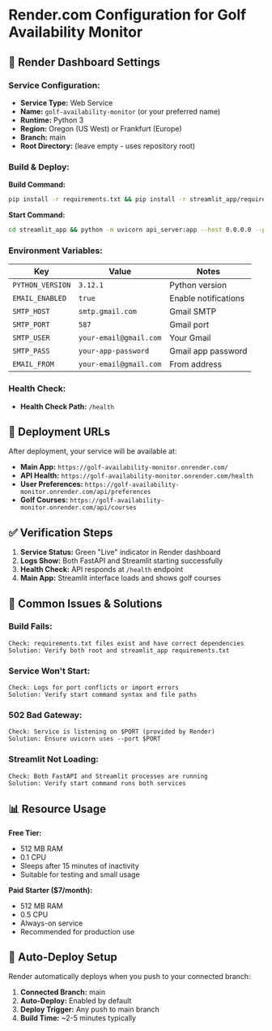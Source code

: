 # Render.com Configuration for Golf Availability Monitor

## 🔧 **Render Dashboard Settings**

### **Service Configuration:**
- **Service Type:** Web Service
- **Name:** `golf-availability-monitor` (or your preferred name)
- **Runtime:** Python 3
- **Region:** Oregon (US West) or Frankfurt (Europe)
- **Branch:** main
- **Root Directory:** (leave empty - uses repository root)

### **Build & Deploy:**

**Build Command:**
```bash
pip install -r requirements.txt && pip install -r streamlit_app/requirements.txt
```

**Start Command:**
```bash
cd streamlit_app && python -m uvicorn api_server:app --host 0.0.0.0 --port $PORT --workers 1 & sleep 3 && streamlit run app.py --server.address 0.0.0.0 --server.port 8501 --server.enableCORS false --server.enableXsrfProtection false --server.headless true --browser.gatherUsageStats false
```

### **Environment Variables:**

| Key | Value | Notes |
|-----|-------|-------|
| `PYTHON_VERSION` | `3.12.1` | Python version |
| `EMAIL_ENABLED` | `true` | Enable notifications |
| `SMTP_HOST` | `smtp.gmail.com` | Gmail SMTP |
| `SMTP_PORT` | `587` | Gmail port |
| `SMTP_USER` | `your-email@gmail.com` | Your Gmail |
| `SMTP_PASS` | `your-app-password` | Gmail app password |
| `EMAIL_FROM` | `your-email@gmail.com` | From address |

### **Health Check:**
- **Health Check Path:** `/health`

## 🎯 **Deployment URLs**

After deployment, your service will be available at:

- **Main App:** `https://golf-availability-monitor.onrender.com/`
- **API Health:** `https://golf-availability-monitor.onrender.com/health`
- **User Preferences:** `https://golf-availability-monitor.onrender.com/api/preferences`
- **Golf Courses:** `https://golf-availability-monitor.onrender.com/api/courses`

## ✅ **Verification Steps**

1. **Service Status:** Green "Live" indicator in Render dashboard
2. **Logs Show:** Both FastAPI and Streamlit starting successfully
3. **Health Check:** API responds at `/health` endpoint
4. **Main App:** Streamlit interface loads and shows golf courses

## 🐛 **Common Issues & Solutions**

### **Build Fails:**
```
Check: requirements.txt files exist and have correct dependencies
Solution: Verify both root and streamlit_app requirements.txt
```

### **Service Won't Start:**
```
Check: Logs for port conflicts or import errors
Solution: Verify start command syntax and file paths
```

### **502 Bad Gateway:**
```
Check: Service is listening on $PORT (provided by Render)
Solution: Ensure uvicorn uses --port $PORT
```

### **Streamlit Not Loading:**
```
Check: Both FastAPI and Streamlit processes are running
Solution: Verify start command runs both services
```

## 📊 **Resource Usage**

**Free Tier:**
- 512 MB RAM
- 0.1 CPU
- Sleeps after 15 minutes of inactivity
- Suitable for testing and small usage

**Paid Starter ($7/month):**
- 512 MB RAM
- 0.5 CPU
- Always-on service
- Recommended for production use

## 🔄 **Auto-Deploy Setup**

Render automatically deploys when you push to your connected branch:

1. **Connected Branch:** main
2. **Auto-Deploy:** Enabled by default
3. **Deploy Trigger:** Any push to main branch
4. **Build Time:** ~2-5 minutes typically
